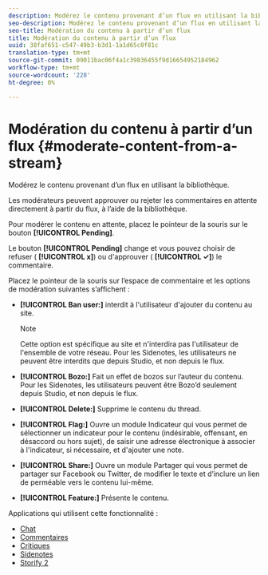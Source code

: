 ```yaml
---
description: Modérez le contenu provenant d’un flux en utilisant la bibliothèque.
seo-description: Modérez le contenu provenant d’un flux en utilisant la bibliothèque.
seo-title: Modération du contenu à partir d’un flux
title: Modération du contenu à partir d’un flux
uuid: 38faf651-c547-49b3-b3d1-1a1d65c0f81c
translation-type: tm+mt
source-git-commit: 09011bac06f4a1c39836455f9d16654952184962
workflow-type: tm+mt
source-wordcount: '228'
ht-degree: 0%

---
```



# Modération du contenu à partir d’un flux {#moderate-content-from-a-stream}

Modérez le contenu provenant d’un flux en utilisant la bibliothèque.

Les modérateurs peuvent approuver ou rejeter les commentaires en attente directement à partir du flux, à l’aide de la bibliothèque.

Pour modérer le contenu en attente, placez le pointeur de la souris sur le bouton **[!UICONTROL Pending]**.

Le bouton **[!UICONTROL Pending]** change et vous pouvez choisir de refuser ( **[!UICONTROL x]**) ou d&#39;approuver ( **[!UICONTROL ✓]**) le commentaire.

Placez le pointeur de la souris sur l’espace de commentaire et les options de modération suivantes s’affichent :

* **[!UICONTROL Ban user:]** interdit à l&#39;utilisateur d&#39;ajouter du contenu au site.

   >[!NOTE]
   >
   >Cette option est spécifique au site et n&#39;interdira pas l&#39;utilisateur de l&#39;ensemble de votre réseau. Pour les Sidenotes, les utilisateurs ne peuvent être interdits que depuis Studio, et non depuis le flux.

* **[!UICONTROL Bozo:]** Fait un effet de bozos sur l’auteur du contenu. Pour les Sidenotes, les utilisateurs peuvent être Bozo’d seulement depuis Studio, et non depuis le flux.
* **[!UICONTROL Delete:]** Supprime le contenu du thread.
* **[!UICONTROL Flag:]** Ouvre un module Indicateur qui vous permet de sélectionner un indicateur pour le contenu (indésirable, offensant, en désaccord ou hors sujet), de saisir une adresse électronique à associer à l&#39;indicateur, si nécessaire, et d&#39;ajouter une note.
* **[!UICONTROL Share:]** Ouvre un module Partager qui vous permet de partager sur Facebook ou Twitter, de modifier le texte et d’inclure un lien de perméable vers le contenu lui-même.
* **[!UICONTROL Feature:]** Présente le contenu.



Applications qui utilisent cette fonctionnalité :

* [Chat](/help/using/c-about-apps/c-chat-app/c-chat-app.md#c_chat_app)
* [Commentaires](/help/using/c-about-apps/c-comments/c-comments.md)
* [Critiques](/help/using/c-about-apps/c-reviews-app/c-reviews-app.md#c_reviews_app)
* [Sidenotes](/help/using/c-about-apps/c-sidenotes-app/c-sidenotes-app.md#c_sidenotes_app)
* [Storify 2](/help/using/c-about-apps/c-storify2/c-storify2.md#c_storify2)

